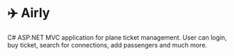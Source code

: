 # ✈️ Airly
C# ASP.NET MVC application for plane ticket management. User can login, buy ticket, search for connections, add passengers and much more.
